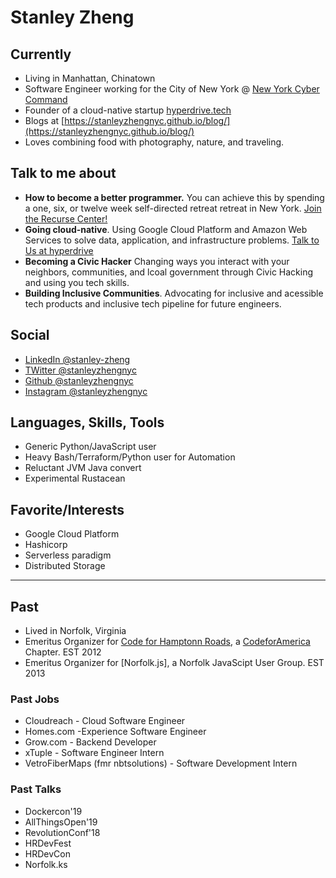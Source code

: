 # Stanley Zheng

## Currently

* Living in Manhattan, Chinatown
* Software Engineer working for the City of New York @ [New York Cyber Command](https://www1.nyc.gov/site/cyber/about/about-nyc-cyber-command.page)
* Founder of a cloud-native startup [hyperdrive.tech](https://hyperdrive.tech)
* Blogs at [https://stanleyzhengnyc.github.io/blog/](https://stanleyzhengnyc.github.io/blog/)
* Loves combining food with photography, nature, and traveling.

## Talk to me about
* **How to become a better programmer.** You can achieve this by spending a one, six, or twelve week self-directed retreat retreat in New York. [Join the Recurse Center!](https://www.recurse-scout.com/loader.js?t=710ee58e0b0ad8d9f443f9c9440137f1)
* **Going cloud-native**. Using Google Cloud Platform and Amazon Web Services to solve data, application, and infrastructure problems. [Talk to Us at hyperdrive](stanley@hyperdrive.tech)
* **Becoming a Civic Hacker** Changing ways you interact with your neighbors, communities, and lcoal government through Civic Hacking and using you tech skills.
* **Building Inclusive Communities**. Advocating for inclusive and acessible tech products and inclusive tech pipeline for future engineers.

## Social
- [LinkedIn @stanley-zheng](https://linkedin.com/in/stanley-zheng)
- [TWitter @stanleyzhengnyc](https://instagram.com/stanleyzhengnyc)
- [Github @stanleyzhengnyc](https://github.com/stanleyzhengnyc)
- [Instagram @stanleyzhengnyc](https://instagram.com/stanleyzhengnyc)

## Languages, Skills, Tools

* Generic Python/JavaScript user
* Heavy Bash/Terraform/Python user for Automation
* Reluctant JVM Java convert
* Experimental Rustacean

## Favorite/Interests

* Google Cloud Platform
* Hashicorp
* Serverless paradigm
* Distributed Storage

***

## Past

* Lived in Norfolk, Virginia
* Emeritus Organizer for [Code for Hamptonn Roads](http://code4hr.org/), a [CodeforAmerica](https://www.codeforamerica.org/) Chapter. EST 2012
* Emeritus Organizer for \[Norfolk.js\], a Norfolk JavaScipt User Group. EST 2013

### Past Jobs

* Cloudreach - Cloud Software Engineer 
* Homes.com -Experience Software Engineer
* Grow.com - Backend Developer 
* xTuple       - Software Engineer Intern
* VetroFiberMaps (fmr nbtsolutions) - Software Development Intern

### Past Talks

* Dockercon'19
* AllThingsOpen'19
* RevolutionConf'18
* HRDevFest
* HRDevCon
* Norfolk.ks
